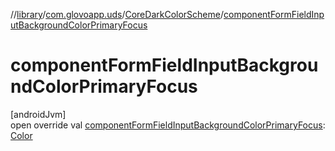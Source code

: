 //[library](../../../index.md)/[com.glovoapp.uds](../index.md)/[CoreDarkColorScheme](index.md)/[componentFormFieldInputBackgroundColorPrimaryFocus](component-form-field-input-background-color-primary-focus.md)

# componentFormFieldInputBackgroundColorPrimaryFocus

[androidJvm]\
open override val [componentFormFieldInputBackgroundColorPrimaryFocus](component-form-field-input-background-color-primary-focus.md): [Color](https://developer.android.com/reference/kotlin/androidx/compose/ui/graphics/Color.html)
